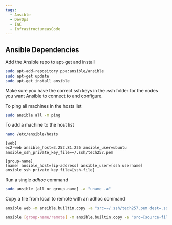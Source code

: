 ```yaml
---
tags:
  - Ansible
  - DevOps
  - IaC
  - InfrastructureasCode
---
```

## Ansible Dependencies

Add the Ansible repo to apt-get and install

```bash
sudo apt-add-repository ppa:ansible/ansible
sudo apt-get update
sudo apt-get install ansible
```

Make sure you have the correct ssh keys in the .ssh folder for the nodes you want Ansible to connect to and configure.

To ping all machines in the hosts list

```bash
sudo ansible all -m ping
```

To add a machine to the host list

```bash
nano /etc/ansible/hosts
```

```text
[web]
ec2-web ansible_host=3.252.81.226 ansible_user=ubuntu ansible_ssh_private_key_file=~/.ssh/tech257.pem
```

```text
[group-name]
[name] ansible_host=[ip-address] ansible_user=[ssh username] ansible_ssh_private_key_file=[ssh-file]
```

Run a single *adhoc* command

```bash
sudo ansible [all or group-name] -a "uname -a"
```


Copy a file from local to remote with an adhoc command

```bash
ansible web -m ansible.builtin.copy -a "src=~/.ssh/tech257.pem dest=.ssh/"

ansible [group-name/remote] -m ansible.builtin.copy -a "src=[source-file] dest= [destination-path]"
```